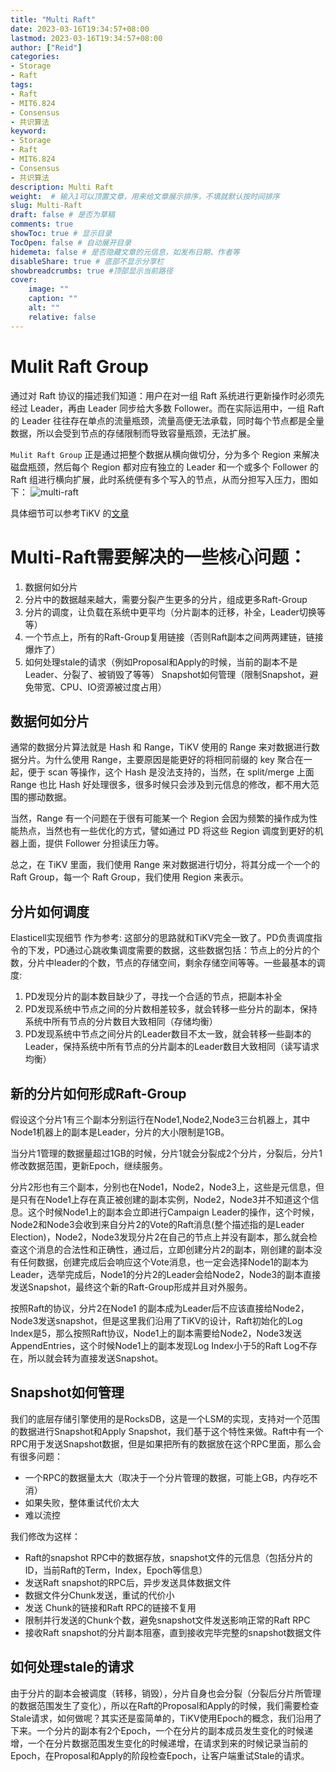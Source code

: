 ```yaml
---
title: "Multi Raft"
date: 2023-03-16T19:34:57+08:00
lastmod: 2023-03-16T19:34:57+08:00
author: ["Reid"]
categories: 
- Storage
- Raft
tags: 
- Raft
- MIT6.824
- Consensus
- 共识算法
keyword:
- Storage
- Raft
- MIT6.824
- Consensus
- 共识算法
description: Multi Raft
weight:  # 输入1可以顶置文章，用来给文章展示排序，不填就默认按时间排序
slug: Multi-Raft
draft: false # 是否为草稿
comments: true
showToc: true # 显示目录
TocOpen: false # 自动展开目录
hidemeta: false # 是否隐藏文章的元信息，如发布日期、作者等
disableShare: true # 底部不显示分享栏
showbreadcrumbs: true #顶部显示当前路径
cover:
    image: ""
    caption: ""
    alt: ""
    relative: false
---
```



# Mulit Raft Group
通过对 Raft 协议的描述我们知道：用户在对一组 Raft 系统进行更新操作时必须先经过 Leader，再由 Leader 同步给大多数 Follower。而在实际运用中，一组 Raft 的 Leader 往往存在单点的流量瓶颈，流量高便无法承载，同时每个节点都是全量数据，所以会受到节点的存储限制而导致容量瓶颈，无法扩展。

`Mulit Raft Group` 正是通过把整个数据从横向做切分，分为多个 Region 来解决磁盘瓶颈，然后每个 Region 都对应有独立的 Leader 和一个或多个 Follower 的 Raft 组进行横向扩展，此时系统便有多个写入的节点，从而分担写入压力，图如下：
![multi-raft](https://cdn.staticaly.com/gh/Reid00/image-host@main/20230210/image.4whi69ph2q00.webp)

具体细节可以参考TiKV 的[文章](https://cn.pingcap.com/blog/tidb-internal-1)

# Multi-Raft需要解决的一些核心问题：
1. 数据何如分片
2. 分片中的数据越来越大，需要分裂产生更多的分片，组成更多Raft-Group
3. 分片的调度，让负载在系统中更平均（分片副本的迁移，补全，Leader切换等等）
4. 一个节点上，所有的Raft-Group复用链接（否则Raft副本之间两两建链，链接爆炸了）
5. 如何处理stale的请求（例如Proposal和Apply的时候，当前的副本不是Leader、分裂了、被销毁了等等）
Snapshot如何管理（限制Snapshot，避免带宽、CPU、IO资源被过度占用）

## 数据何如分片
通常的数据分片算法就是 Hash 和 Range，TiKV 使用的 Range 来对数据进行数据分片。为什么使用 Range，主要原因是能更好的将相同前缀的 key 聚合在一起，便于 scan 等操作，这个 Hash 是没法支持的，当然，在 split/merge 上面 Range 也比 Hash 好处理很多，很多时候只会涉及到元信息的修改，都不用大范围的挪动数据。

当然，Range 有一个问题在于很有可能某一个 Region 会因为频繁的操作成为性能热点，当然也有一些优化的方式，譬如通过 PD 将这些 Region 调度到更好的机器上面，提供 Follower 分担读压力等。

总之，在 TiKV 里面，我们使用 Range 来对数据进行切分，将其分成一个一个的 Raft Group，每一个 Raft Group，我们使用 Region 来表示。

## 分片如何调度
Elasticell实现细节 作为参考:
这部分的思路就和TiKV完全一致了。PD负责调度指令的下发，PD通过心跳收集调度需要的数据，这些数据包括：节点上的分片的个数，分片中leader的个数，节点的存储空间，剩余存储空间等等。一些最基本的调度:

1. PD发现分片的副本数目缺少了，寻找一个合适的节点，把副本补全
2. PD发现系统中节点之间的分片数相差较多，就会转移一些分片的副本，保持系统中所有节点的分片数目大致相同（存储均衡）
3. PD发现系统中节点之间分片的Leader数目不太一致，就会转移一些副本的Leader，保持系统中所有节点的分片副本的Leader数目大致相同（读写请求均衡）

## 新的分片如何形成Raft-Group
假设这个分片1有三个副本分别运行在Node1,Node2,Node3三台机器上，其中Node1机器上的副本是Leader，分片的大小限制是1GB。

当分片1管理的数据量超过1GB的时候，分片1就会分裂成2个分片，分裂后，分片1修改数据范围，更新Epoch，继续服务。

分片2形也有三个副本，分别也在Node1，Node2，Node3上，这些是元信息，但是只有在Node1上存在真正被创建的副本实例，Node2，Node3并不知道这个信息。这个时候Node1上的副本会立即进行Campaign Leader的操作，这个时候，Node2和Node3会收到来自分片2的Vote的Raft消息(整个描述指的是Leader Election)，Node2，Node3发现分片2在自己的节点上并没有副本，那么就会检查这个消息的合法性和正确性，通过后，立即创建分片2的副本，刚创建的副本没有任何数据，创建完成后会响应这个Vote消息，也一定会选择Node1的副本为Leader，选举完成后，Node1的分片2的Leader会给Node2，Node3的副本直接发送Snapshot，最终这个新的Raft-Group形成并且对外服务。

按照Raft的协议，分片2在Node1 的副本成为Leader后不应该直接给Node2，Node3发送snapshot，但是这里我们沿用了TiKV的设计，Raft初始化的Log Index是5，那么按照Raft协议，Node1上的副本需要给Node2，Node3发送AppendEntries，这个时候Node1上的副本发现Log Index小于5的Raft Log不存在，所以就会转为直接发送Snapshot。

## Snapshot如何管理
我们的底层存储引擎使用的是RocksDB，这是一个LSM的实现，支持对一个范围的数据进行Snapshot和Apply Snapshot，我们基于这个特性来做。Raft中有一个RPC用于发送Snapshot数据，但是如果把所有的数据放在这个RPC里面，那么会有很多问题：
- 一个RPC的数据量太大（取决于一个分片管理的数据，可能上GB，内存吃不消）
- 如果失败，整体重试代价太大
- 难以流控

我们修改为这样：
- Raft的snapshot RPC中的数据存放，snapshot文件的元信息（包括分片的ID，当前Raft的Term，Index，Epoch等信息）
- 发送Raft snapshot的RPC后，异步发送具体数据文件
- 数据文件分Chunk发送，重试的代价小
- 发送 Chunk的链接和Raft RPC的链接不复用
- 限制并行发送的Chunk个数，避免snapshot文件发送影响正常的Raft RPC
- 接收Raft snapshot的分片副本阻塞，直到接收完毕完整的snapshot数据文件

## 如何处理stale的请求
由于分片的副本会被调度（转移，销毁），分片自身也会分裂（分裂后分片所管理的数据范围发生了变化），所以在Raft的Proposal和Apply的时候，我们需要检查Stale请求，如何做呢？其实还是蛮简单的，TiKV使用Epoch的概念，我们沿用了下来。一个分片的副本有2个Epoch，一个在分片的副本成员发生变化的时候递增，一个在分片数据范围发生变化的时候递增，在请求到来的时候记录当前的Epoch，在Proposal和Apply的阶段检查Epoch，让客户端重试Stale的请求。